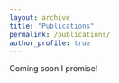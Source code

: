 ```yaml
---
layout: archive
title: "Publications"
permalink: /publications/
author_profile: true
---
```


Coming soon I promise!